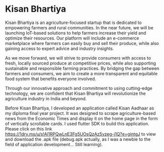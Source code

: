 # Kisan Bhartiya
Kisan Bhartiya is an agriculture-focused startup that is dedicated to empowering farmers and rural communities. In the near future, we will be launching IoT-based solutions to help farmers increase their yield and optimize their resources. Our platform will include an e-commerce marketplace where farmers can easily buy and sell their produce, while also gaining access to expert advice and industry insights.

As we move forward, we will strive to provide consumers with access to fresh, locally sourced produce at competitive prices, while also supporting sustainable and responsible farming practices. By bridging the gap between farmers and consumers, we aim to create a more transparent and equitable food system that benefits everyone involved.

Through our innovative approach and commitment to using cutting-edge technology, we are confident that Kisan Bhartiya will revolutionize the agriculture industry in India and beyond.

Before Kisan Bhartiya, I developed an application called Kisan Aadhaar as my diploma final year project. It was designed to scrape agriculture-based news from the Economic Times and display it on the home page in the form of vertically scrollable cards. I used flutter SDK to build this application.
Please click on this link https://1drv.ms/u/s!Al1RPQwLnE3Fg5UOsQzAz5vzeg-j1Q?e=gintgJ to view and download the .apk file (debug.apk actually, as I was a newbie to the field of application development... Still learning). 
